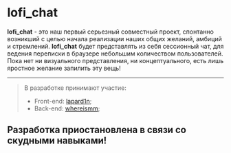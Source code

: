# lofi_chat
   **lofi_chat** - это наш первый серьезный совместный проект, спонтанно возникший с целью начала реализации наших общих желаний, амбиций и стремлений.
   **lofi_chat** будет представлять из себя сессионный чат, для ведения переписки в браузере небольшим количеством пользователей. Пока нет ни визуального представления, ни концептуального, есть лишь яростное желание запилить эту вещь!

***
> В разработке принимают участие:
> * Front-end: [lapard1n](https://github.com/lapard1n);
> * Back-end: [whereismm](https://github.com/whereismm);

## Разработка приостановлена в связи со скудными навыками!
